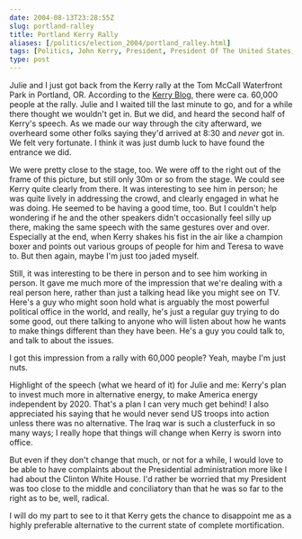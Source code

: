 ```yaml
--- 
date: 2004-08-13T23:28:55Z
slug: portland-ralley
title: Portland Kerry Rally
aliases: [/politics/election_2004/portland_ralley.html]
tags: [Politics, John Kerry, President, President Of The United States, elections, Portland, Oregon, August]
type: post
---
```


<p>Julie and I just got back from the Kerry rally at the Tom McCall Waterfront
Park in Portland, OR. According to the <a href="http://blog.johnkerry.com/" title="Kerry Blog">Kerry Blog</a>, there were ca. 60,000 people at the rally.
Julie and I waited till the last minute to go, and for a while there thought
we wouldn't get in. But we did, and heard the second half of Kerry's speech.
As we made our way through the city afterward, we overheard some other folks
saying they'd arrived at 8:30 and <em>never</em> got in. We felt very fortunate.
I think it was just dumb luck to have found the entrance we did.</p>

<p>We were pretty close to the stage, too. We were off to the right out of the
frame of this picture, but still only 30m or so from the stage. We could see
Kerry quite clearly from there. It was interesting to see him in person; he
was quite lively in addressing the crowd, and clearly engaged in what he was
doing. He seemed to be having a good time, too. But I couldn't help wondering
if he and the other speakers didn't occasionally feel silly up there, making
the same speech with the same gestures over and over. Especially at the end,
when Kerry shakes his fist in the air like a champion boxer and points out
various groups of people for him and Teresa to wave to. But then again, maybe
I'm just too jaded myself.</p>

<p>Still, it was interesting to be there in person and to see him working in
person. It gave me much more of the impression that we're dealing with a real
person here, rather than just a talking head like you might see on TV. Here's
a guy who might soon hold what is arguably the most powerful political office
in the world, and really, he's just a regular guy trying to do some good, out
there talking to anyone who will listen about how he wants to make things
different than they have been. He's a guy you could talk to, and talk to about
the issues.</p>

<p>I got this impression from a rally with 60,000 people? Yeah, maybe I'm just
nuts.</p>

<p>Highlight of the speech (what we heard of it) for Julie and me: Kerry's
plan to invest much more in alternative energy, to make America energy
independent by 2020. That's a plan I can very much get behind! I also
appreciated his saying that he would never send US troops into action unless
there was no alternative. The Iraq war is such a clusterfuck in so many ways;
I really hope that things will change when Kerry is sworn into office.</p>

<p>But even if they don't change that much, or not for a while, I would love
to be able to have complaints about the Presidential administration more like
I had about the Clinton White House. I'd rather be worried that my President
was too close to the middle and conciliatory than that he was so far to the
right as to be, well, radical.</p>

<p>I will do my part to see to it that Kerry gets the chance to disappoint me
as a highly preferable alternative to the current state of complete
mortification.</p>
